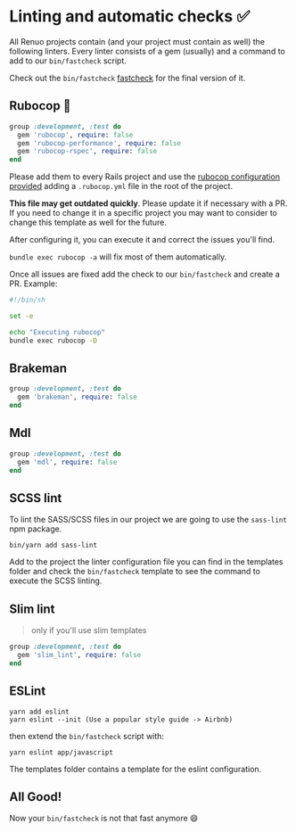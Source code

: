 # Linting and automatic checks :white_check_mark:

All Renuo projects contain (and your project must contain as well) the following linters.
Every linter consists of a gem (usually) and a command to add to our `bin/fastcheck` script.

Check out the `bin/fastcheck` [fastcheck](../templates/bin/fastcheck) for the final version of it.

## Rubocop :cop:

```ruby
group :development, :test do
  gem 'rubocop', require: false
  gem 'rubocop-performance', require: false
  gem 'rubocop-rspec', require: false
end
```

Please add them to every Rails project and use the [rubocop configuration provided](../templates/.rubocop.yml) adding a `.rubocop.yml` file in the root of the project.

**This file may get outdated quickly**. Please update it if necessary with a PR.
If you need to change it in a specific project you may want to consider to change this template as well for the future.

After configuring it, you can execute it and correct the issues you'll find.

`bundle exec rubocop -a` will fix most of them automatically.

Once all issues are fixed add the check to our `bin/fastcheck` and create a PR. Example:

```bash
#!/bin/sh

set -e

echo "Executing rubocop"
bundle exec rubocop -D
```

## Brakeman

```ruby
group :development, :test do
  gem 'brakeman', require: false
end
```

## Mdl

```ruby
group :development, :test do
  gem 'mdl', require: false
end
```

## SCSS lint

To lint the SASS/SCSS files in our project we are going to use the `sass-lint` npm package.

`bin/yarn add sass-lint`

Add to the project the linter configuration file you can find in the templates folder and check the `bin/fastcheck`
template to see the command to execute the SCSS linting.

## Slim lint

> only if you'll use slim templates

```ruby
group :development, :test do
  gem 'slim_lint', require: false
end
```

## ESLint

```
yarn add eslint
yarn eslint --init (Use a popular style guide -> Airbnb)
```

then extend the `bin/fastcheck` script with:

```
yarn eslint app/javascript
```

The templates folder contains a template for the eslint configuration.

## All Good!

Now your `bin/fastcheck` is not that fast anymore :smile:
